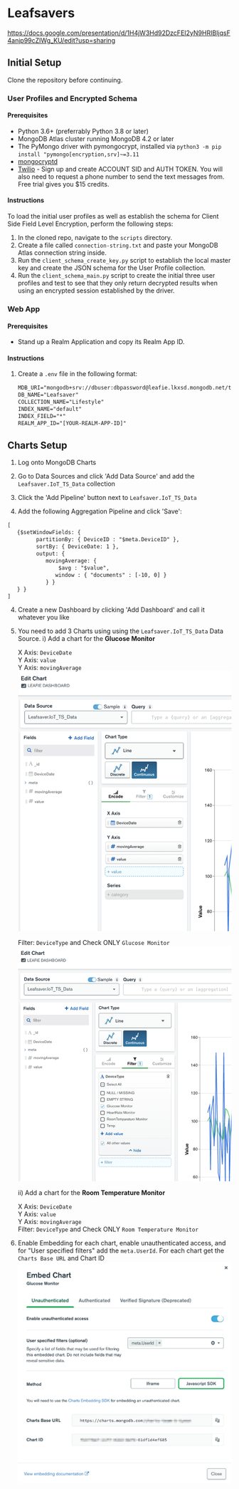 # Leafsavers

https://docs.google.com/presentation/d/1H4jW3Hd92DzcFEI2yN9HRIBIjqsF4anjp99cZIWg_KU/edit?usp=sharing

## Initial Setup

Clone the repository before continuing. 

### User Profiles and Encrypted Schema

#### Prerequisites
* Python 3.6+ (preferrably Python 3.8 or later)
* MongoDB Atlas cluster running MongoDB 4.2 or later
* The PyMongo driver with pymongocrypt, installed via `python3 -m pip install "pymongo[encryption,srv]~=3.11`
* [mongocryptd](https://docs.mongodb.com/manual/reference/security-client-side-encryption-appendix/#mongocryptd-installation)
* [Twilio](https://www.twilio.com) - Sign up and create ACCOUNT SID and AUTH TOKEN. You will also need to request a phone number to send the text messages from. Free trial gives you $15 credits.

#### Instructions
To load the initial user profiles as well as establish the schema for Client Side Field Level Encryption, perform the following steps:

1. In the cloned repo, navigate to the `scripts` directory.
2. Create a file called `connection-string.txt` and paste your MongoDB Atlas connection string inside. 
3. Run the `client_schema_create_key.py` script to establish the local master key and create the JSON schema for the User Profile collection.
4. Run the `client_schema_main.py` script to create the initial three user profiles and test to see that they only return decrypted results when using an encrypted session established by the driver.


### Web App

#### Prerequisites
* Stand up a Realm Application and copy its Realm App ID. 

#### Instructions
1. Create a `.env` file in the following format:

    ```
    MDB_URI="mongodb+srv://dbuser:dbpassword@leafie.lkxsd.mongodb.net/test"
    DB_NAME="Leafsaver"
    COLLECTION_NAME="Lifestyle"
    INDEX_NAME="default"
    INDEX_FIELD="*"
    REALM_APP_ID="[YOUR-REALM-APP-ID]"
    ```

## Charts Setup

1. Log onto MongoDB Charts

2. Go to Data Sources and click 'Add Data Source' and add the `Leafsaver.IoT_TS_Data` collection

3. Click the 'Add Pipeline' button next to `Leafsaver.IoT_TS_Data`

4. Add the following Aggregation Pipeline and click 'Save':
```
[
   {$setWindowFields: {
         partitionBy: { DeviceID : "$meta.DeviceID" },
         sortBy: { DeviceDate: 1 },
         output: {
            movingAverage: {
                $avg : "$value",
               window : { "documents" : [-10, 0] }
            } } 
   } }
]
```

4. Create a new Dashboard by clicking 'Add Dashboard' and call it whatever you like

5. You need to add 3 Charts using using the `Leafsaver.IoT_TS_Data` Data Source.
   i) Add a chart for the <strong>Glucose Monitor</strong>

   X Axis: `DeviceDate`<br>
   Y Axis: `value`<br>
   Y Axis: `movingAverage`<br>
   ![chartEncode](img/glucose1.png)

   Filter: `DeviceType` and Check ONLY `Glucose Monitor`
   ![chartFilter](img/glucose2.png)

   ii) Add a chart for the <strong>Room Temperature Monitor</strong>

   X Axis: `DeviceDate`<br>
   Y Axis: `value`<br>
   Y Axis: `movingAverage`<br>
   Filter: `DeviceType` and Check ONLY `Room Temperature Monitor`

6. Enable Embedding for each chart, enable unauthenticated access, and for "User specified filters" add the `meta.UserId`. For each chart get the `Charts Base URL` and Chart ID
 ![chartEmbed](img/chartEmbed.png)



